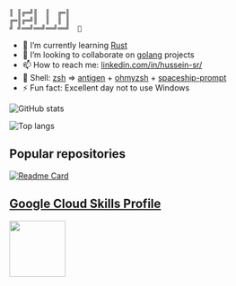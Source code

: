 ```
║ ║╔═╝║  ║  ╔═║  
╔═║╔═╝║  ║  ║ ║  
╝ ╝══╝══╝══╝══╝  👋
```

- 🌱 I’m currently learning [Rust](https://github.com/rust-lang/rust)
- 👯 I’m looking to collaborate on [golang](https://github.com/golang/go/) projects
- 📫 How to reach me: [linkedin.com/in/hussein-sr/](https://www.linkedin.com/in/hussein-sr/)
- 🐚 Shell: [zsh](https://github.com/zsh-users/zsh) => [antigen](https://github.com/zsh-users/antigen) + [ohmyzsh](https://github.com/ohmyzsh/ohmyzsh) + [spaceship-prompt](https://github.com/spaceship-prompt/spaceship-prompt)
- ⚡ Fun fact: Excellent day not to use Windows


![GitHub stats](https://github-readme-stats.vercel.app/api?username=husseinfo&show_icons=true&theme=aura_dark)

![Top langs](https://github-readme-stats.vercel.app/api/top-langs/?username=husseinfo&show_icons=true&theme=aura_dark&hide=css,html,javascript,less,objective-c,ruby,starlark)

## Popular repositories

[![Readme Card](https://github-readme-stats.vercel.app/api/pin/?username=husseinfo&repo=tracker&theme=aura_dark&show_owner=true)](https://github.com/husseinfo/tracker)

## [Google Cloud Skills Profile](https://www.cloudskillsboost.google/public_profiles/3306b2ec-3b64-4b05-9980-2c5aef8829be)

<a href="https://www.cloudskillsboost.google/public_profiles/3306b2ec-3b64-4b05-9980-2c5aef8829be/badges/124558">
<img src="https://cdn.qwiklabs.com/3cUZzotUhC3sWESWmiP9mofbB%2BcZrrX5NiKJEGZBS%2B4%3D" width="100" height="100"/></a>
